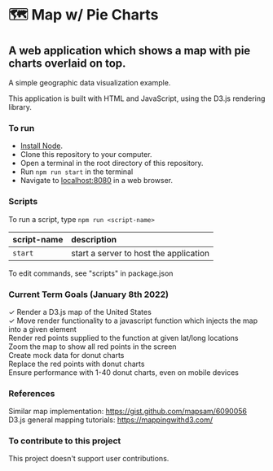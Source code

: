 🗺️ Map w/ Pie Charts
===
A web application which shows a map with pie charts overlaid on top.
---
A simple geographic data visualization example.

This application is built with HTML and JavaScript, using the D3.js rendering library.

### To run
* [Install Node].
* Clone this repository to your computer.
* Open a terminal in the root directory of this repository.
* Run `npm run start` in the terminal
* Navigate to [localhost:8080] in a web browser.

### Scripts
To run a script, type `npm run <script-name>`

| script-name | description |
|:----------- |:----------- |
| `start` | start a server to host the application |

To edit commands, see "scripts" in package.json

### Current Term Goals (January 8th 2022)
✓ Render a D3.js map of the United States  
✓ Move render functionality to a javascript function which injects the map into a given element  
Render red points supplied to the function at given lat/long locations  
Zoom the map to show all red points in the screen  
Create mock data for donut charts  
Replace the red points with donut charts  
Ensure performance with 1-40 donut charts, even on mobile devices  

### References
Similar map implementation: https://gist.github.com/mapsam/6090056
D3.js general mapping tutorials: https://mappingwithd3.com/  

### To contribute to this project
This project doesn't support user contributions.

[Install Node]: https://nodejs.org/en/download/
[localhost:8080]: http://localhost:8080
